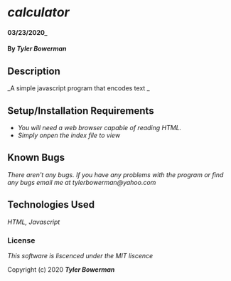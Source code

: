 # _calculator_

####  03/23/2020_

#### By _**Tyler Bowerman**_

## Description

_A simple javascript program that encodes text _

## Setup/Installation Requirements

* _You will need a web browser capable of reading HTML._
* _Simply onpen the index file to view_


## Known Bugs

_There aren't any bugs._
_If you have any problems with the program or find any bugs email me at tylerbowerman@yahoo.com_
## Technologies Used

_HTML, Javascript_

### License

*This software is liscenced under the MIT liscence*

Copyright (c) 2020 **_Tyler Bowerman_**

